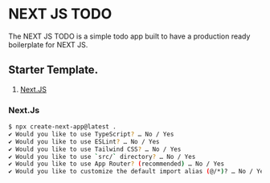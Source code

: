 # NEXT JS TODO


The NEXT JS TODO is a simple todo app built to have a production ready boilerplate for NEXT JS.


## Starter Template.

1. [Next.JS](https://nextjs.org/)




### Next.Js

```sh
$ npx create-next-app@latest .
✔ Would you like to use TypeScript? … No / Yes
✔ Would you like to use ESLint? … No / Yes
✔ Would you like to use Tailwind CSS? … No / Yes
✔ Would you like to use `src/` directory? … No / Yes
✔ Would you like to use App Router? (recommended) … No / Yes
✔ Would you like to customize the default import alias (@/*)? … No / Yes
```